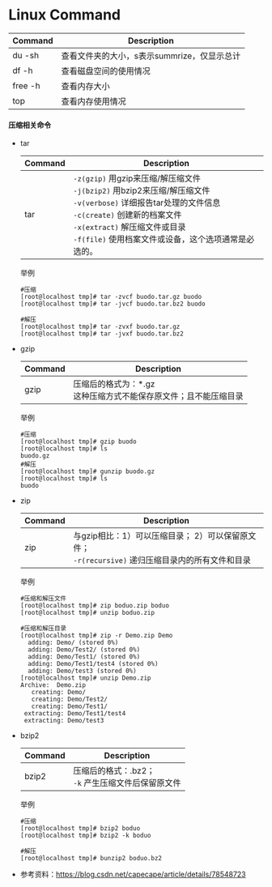 # Linux Command

| Command | Description                                 |
| ------- | ------------------------------------------- |
| du -sh  | 查看文件夹的大小，s表示summrize，仅显示总计 |
| df -h   | 查看磁盘空间的使用情况                      |
| free -h | 查看内存大小                                |
| top     | 查看内存使用情况                            |



#### 压缩相关命令

- tar

  | Command | Description                                                  |
  | ------- | ------------------------------------------------------------ |
  | tar     | `-z(gzip)`      用gzip来压缩/解压缩文件<br/>`-j(bzip2)`     用bzip2来压缩/解压缩文件<br/>`-v(verbose)`   详细报告tar处理的文件信息<br/>`-c(create)`    创建新的档案文件<br/>`-x(extract)`   解压缩文件或目录<br/>`-f(file)`      使用档案文件或设备，这个选项通常是必选的。 |

  举例

  ```shell
  #压缩
  [root@localhost tmp]# tar -zvcf buodo.tar.gz buodo
  [root@localhost tmp]# tar -jvcf buodo.tar.bz2 buodo 
  
  #解压
  [root@localhost tmp]# tar -zvxf buodo.tar.gz 
  [root@localhost tmp]# tar -jvxf buodo.tar.bz2
  ```

- gzip 

  | Command | Description                                                  |
  | ------- | ------------------------------------------------------------ |
  | gzip    | 压缩后的格式为：*.gz <br/>这种压缩方式不能保存原文件；且不能压缩目录 |

  举例

  ```shell
  #压缩
  [root@localhost tmp]# gzip buodo
  [root@localhost tmp]# ls
  buodo.gz
  #解压
  [root@localhost tmp]# gunzip buodo.gz 
  [root@localhost tmp]# ls
  buodo
  ```

- zip

  | Command | Description                                                  |
  | ------- | ------------------------------------------------------------ |
  | zip     | 与gzip相比：1）可以压缩目录； 2）可以保留原文件； <br/>`-r(recursive)`    递归压缩目录内的所有文件和目录 |

  举例

  ```shell
  #压缩和解压文件
  [root@localhost tmp]# zip boduo.zip boduo
  [root@localhost tmp]# unzip boduo.zip
  
  #压缩和解压目录
  [root@localhost tmp]# zip -r Demo.zip Demo
    adding: Demo/ (stored 0%)
    adding: Demo/Test2/ (stored 0%)
    adding: Demo/Test1/ (stored 0%)
    adding: Demo/Test1/test4 (stored 0%)
    adding: Demo/test3 (stored 0%)
  [root@localhost tmp]# unzip Demo.zip 
  Archive:  Demo.zip
     creating: Demo/
     creating: Demo/Test2/
     creating: Demo/Test1/
   extracting: Demo/Test1/test4        
   extracting: Demo/test3  
  ```

- bzip2

  | Command | Description                                                |
  | ------- | ---------------------------------------------------------- |
  | bzip2   | 压缩后的格式：.bz2； <br/>`-k`    产生压缩文件后保留原文件 |

  举例

  ```shell
  #压缩
  [root@localhost tmp]# bzip2 boduo
  [root@localhost tmp]# bzip2 -k boduo
  
  #解压
  [root@localhost tmp]# bunzip2 boduo.bz2 
  ```

- 参考资料：https://blog.csdn.net/capecape/article/details/78548723 


